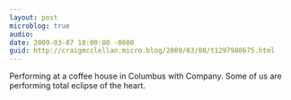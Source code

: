 ```yaml
---
layout: post
microblog: true
audio: 
date: 2009-03-07 18:00:00 -0600
guid: http://craigmcclellan.micro.blog/2009/03/08/t1297980675.html
---
```

Performing at a coffee house in Columbus with Company. Some of us are performing total eclipse of the heart.
